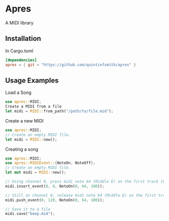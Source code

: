 # Apres
A MIDI library
## Installation
In Cargo.toml
```toml
[dependencies]
apres = { git = "https://github.com/quintinfsmith/apres" }
```
## Usage Examples
Load a Song
```rust
use apres::MIDI;
Create a MIDI from a file
let midi = MIDI::from_path("/path/to/file.mid");
```
Create a new MIDI
```rust
use apres::MIDI;
// Create an empty MIDI file.
let midi = MIDI::new();
```
Creating a song
```rust
use apres::MIDI;
use apres::MIDIEvent::{NoteOn, NoteOff};
// Create an empty MIDI file.
let mut midi = MIDI::new();

// Using channel 0, press midi note 64 (Middle E) on the first track (0) at the first position (0 ticks)
midi.insert_event(0, 0, NoteOn(0, 64, 100));

// Still on channel 0, release midi note 64 (Middle E) on the first track (0) one beat later (120 ticks)
midi.push_event(0, 120, NoteOn(0, 64, 100));

// Save it to a file
midi.save("beep.mid");
```

